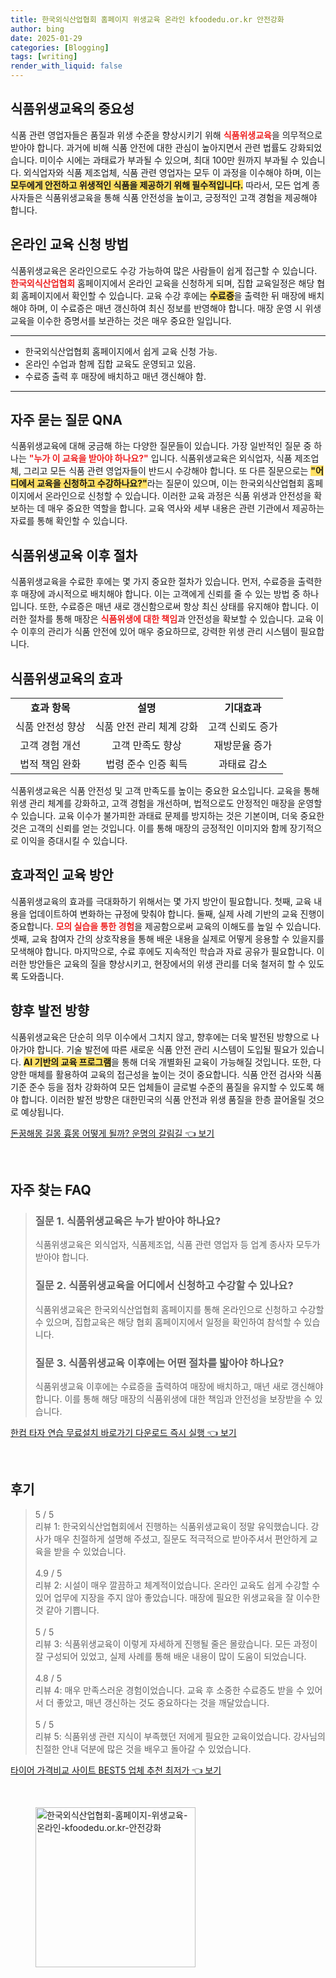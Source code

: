 ```yaml
---
title: 한국외식산업협회 홈페이지 위생교육 온라인 kfoodedu.or.kr 안전강화
author: bing
date: 2025-01-29
categories: [Blogging]
tags: [writing]
render_with_liquid: false
---
```



<h2 id='식품위생교육의 중요성'>식품위생교육의 중요성</h2>

<p>식품 관련 영업자들은 품질과 위생 수준을 향상시키기 위해 <b><span style="color: #ee2323;">식품위생교육</span></b>을 의무적으로 받아야 합니다. 과거에 비해 식품 안전에 대한 관심이 높아지면서 관련 법률도 강화되었습니다. 미이수 시에는 과태료가 부과될 수 있으며, 최대 100만 원까지 부과될 수 있습니다. 외식업자와 식품 제조업체, 식품 관련 영업자는 모두 이 과정을 이수해야 하며, 이는 <b><span style="background-color: #ffe066;">모두에게 안전하고 위생적인 식품을 제공하기 위해 필수적입니다.</span></b> 따라서, 모든 업계 종사자들은 식품위생교육을 통해 식품 안전성을 높이고, 긍정적인 고객 경험을 제공해야 합니다.</p>

<h2 id='온라인 교육 신청 방법'>온라인 교육 신청 방법</h2>

<p>식품위생교육은 온라인으로도 수강 가능하여 많은 사람들이 쉽게 접근할 수 있습니다. <b><span style="color: #ee2323;">한국외식산업협회</span></b> 홈페이지에서 온라인 교육을 신청하게 되며, 집합 교육일정은 해당 협회 홈페이지에서 확인할 수 있습니다. 교육 수강 후에는 <b><span style="background-color: #ffe066;">수료증</span></b>을 출력한 뒤 매장에 배치해야 하며, 이 수료증은 매년 갱신하여 최신 정보를 반영해야 합니다. 매장 운영 시 위생 교육을 이수한 증명서를 보관하는 것은 매우 중요한 일입니다.</p>

<hr />

<ul>
    <li>한국외식산업협회 홈페이지에서 쉽게 교육 신청 가능.</li>
    <li>온라인 수업과 함께 집합 교육도 운영되고 있음.</li>
    <li>수료증 출력 후 매장에 배치하고 매년 갱신해야 함.</li>
</ul>

<hr />

<h2 id='자주 묻는 질문 QNA'>자주 묻는 질문 QNA</h2>

<p>식품위생교육에 대해 궁금해 하는 다양한 질문들이 있습니다. 가장 일반적인 질문 중 하나는 <b><span style="color: #ee2323;">"누가 이 교육을 받아야 하나요?"</span></b> 입니다. 식품위생교육은 외식업자, 식품 제조업체, 그리고 모든 식품 관련 영업자들이 반드시 수강해야 합니다. 또 다른 질문으로는 <b><span style="background-color: #ffe066;">"어디에서 교육을 신청하고 수강하나요?"</span></b>라는 질문이 있으며, 이는 한국외식산업협회 홈페이지에서 온라인으로 신청할 수 있습니다. 이러한 교육 과정은 식품 위생과 안전성을 확보하는 데 매우 중요한 역할을 합니다. 교육 역사와 세부 내용은 관련 기관에서 제공하는 자료를 통해 확인할 수 있습니다.</p>

<h2 id='식품위생교육 이후 절차'>식품위생교육 이후 절차</h2>

<p>식품위생교육을 수료한 후에는 몇 가지 중요한 절차가 있습니다. 먼저, 수료증을 출력한 후 매장에 과시적으로 배치해야 합니다. 이는 고객에게 신뢰를 줄 수 있는 방법 중 하나입니다. 또한, 수료증은 매년 새로 갱신함으로써 항상 최신 상태를 유지해야 합니다. 이러한 절차를 통해 매장은 <b><span style="color: #ee2323;">식품위생에 대한 책임</span></b>과 안전성을 확보할 수 있습니다. 교육 이수 이후의 관리가 식품 안전에 있어 매우 중요하므로, 강력한 위생 관리 시스템이 필요합니다.</p>

<h2 id='식품위생교육의 효과'>식품위생교육의 효과</h2>

<table>
    <tr>
        <td style="text-align: center; height: 17px;"><b>효과 항목</b></td>
        <td style="text-align: center; height: 17px;"><b>설명</b></td>
        <td style="text-align: center; height: 17px;"><b>기대효과</b></td>
    </tr>
    <tr>
        <td style="text-align: center; height: 17px;">식품 안전성 향상</td>
        <td style="text-align: center; height: 17px;">식품 안전 관리 체계 강화</td>
        <td style="text-align: center; height: 17px;">고객 신뢰도 증가</td>
    </tr>
    <tr>
        <td style="text-align: center; height: 17px;">고객 경험 개선</td>
        <td style="text-align: center; height: 17px;">고객 만족도 향상</td>
        <td style="text-align: center; height: 17px;">재방문율 증가</td>
    </tr>
    <tr>
        <td style="text-align: center; height: 17px;">법적 책임 완화</td>
        <td style="text-align: center; height: 17px;">법령 준수 인증 획득</td>
        <td style="text-align: center; height: 17px;">과태료 감소</td>
    </tr>
</table>

<p>식품위생교육은 식품 안전성 및 고객 만족도를 높이는 중요한 요소입니다. 교육을 통해 위생 관리 체계를 강화하고, 고객 경험을 개선하며, 법적으로도 안정적인 매장을 운영할 수 있습니다. 교육 이수가 불가피한 과태료 문제를 방지하는 것은 기본이며, 더욱 중요한 것은 고객의 신뢰를 얻는 것입니다. 이를 통해 매장의 긍정적인 이미지와 함께 장기적으로 이익을 증대시킬 수 있습니다.</p>

<h2 id='효과적인 교육 방안'>효과적인 교육 방안</h2>

<p>식품위생교육의 효과를 극대화하기 위해서는 몇 가지 방안이 필요합니다. 첫째, 교육 내용을 업데이트하여 변화하는 규정에 맞춰야 합니다. 둘째, 실제 사례 기반의 교육 진행이 중요합니다. <b><span style="color: #ee2323;">모의 실습을 통한 경험</span></b>을 제공함으로써 교육의 이해도를 높일 수 있습니다. 셋째, 교육 참여자 간의 상호작용을 통해 배운 내용을 실제로 어떻게 응용할 수 있을지를 모색해야 합니다. 마지막으로, 수료 후에도 지속적인 학습과 자료 공유가 필요합니다. 이러한 방안들은 교육의 질을 향상시키고, 현장에서의 위생 관리를 더욱 철저히 할 수 있도록 도와줍니다.</p>

<h2 id='향후 발전 방향'>향후 발전 방향</h2>

<p>식품위생교육은 단순히 의무 이수에서 그치지 않고, 향후에는 더욱 발전된 방향으로 나아가야 합니다. 기술 발전에 따른 새로운 식품 안전 관리 시스템이 도입될 필요가 있습니다. <b><span style="background-color: #ffe066;">AI 기반의 교육 프로그램</span></b>을 통해 더욱 개별화된 교육이 가능해질 것입니다. 또한, 다양한 매체를 활용하여 교육의 접근성을 높이는 것이 중요합니다. 식품 안전 검사와 식품 기준 준수 등을 점차 강화하여 모든 업체들이 글로벌 수준의 품질을 유지할 수 있도록 해야 합니다. 이러한 발전 방향은 대한민국의 식품 안전과 위생 품질을 한층 끌어올릴 것으로 예상됩니다.</p>


<p><a class="click-button" title="돈꿈해몽 길몽 흉몽 어떻게 될까? 운명의 갈림길" href="https://adkhouse.github.io/posts/%EB%8F%88%EA%BF%88%ED%95%B4%EB%AA%BD-%EA%B8%B8%EB%AA%BD-%ED%9D%89%EB%AA%BD-%EC%96%B4%EB%96%BB%EA%B2%8C-%EB%90%A0%EA%B9%8C-%EC%9A%B4%EB%AA%85%EC%9D%98-%EA%B0%88%EB%A6%BC%EA%B8%B8/" rel="dofollow">돈꿈해몽 길몽 흉몽 어떻게 될까? 운명의 갈림길 👈 보기</a></p><br>
<h2 id='자주_찾는_FAQ'>자주 찾는 FAQ</h2>
<div itemscope="" itemtype="https://schema.org/FAQPage"> 
<blockquote> 
<div itemscope="" itemprop="mainEntity" itemtype="https://schema.org/Question"> 
<h3 itemprop="name">질문 1. 식품위생교육은 누가 받아야 하나요?</h3> 
<div itemscope="" itemprop="acceptedAnswer" itemtype="https://schema.org/Answer"> 
<span itemprop="text"> 
<p>식품위생교육은 외식업자, 식품제조업, 식품 관련 영업자 등 업계 종사자 모두가 받아야 합니다.</p> 
</span> 
</div> 
</div> 
<div itemscope="" itemprop="mainEntity" itemtype="https://schema.org/Question"> 
<h3 itemprop="name">질문 2. 식품위생교육을 어디에서 신청하고 수강할 수 있나요?</h3> 
<div itemscope="" itemprop="acceptedAnswer" itemtype="https://schema.org/Answer"> 
<span itemprop="text"> 
<p>식품위생교육은 한국외식산업협회 홈페이지를 통해 온라인으로 신청하고 수강할 수 있으며, 집합교육은 해당 협회 홈페이지에서 일정을 확인하여 참석할 수 있습니다.</p> 
</span> 
</div> 
</div> 
<div itemscope="" itemprop="mainEntity" itemtype="https://schema.org/Question"> 
<h3 itemprop="name">질문 3. 식품위생교육 이후에는 어떤 절차를 밟아야 하나요?</h3> 
<div itemscope="" itemprop="acceptedAnswer" itemtype="https://schema.org/Answer"> 
<span itemprop="text"> 
<p>식품위생교육 이후에는 수료증을 출력하여 매장에 배치하고, 매년 새로 갱신해야 합니다. 이를 통해 해당 매장의 식품위생에 대한 책임과 안전성을 보장받을 수 있습니다.</p> 
</span> 
</div> 
</div> 
</blockquote> 
</div>
<p><a class="click-button" title="한컴 타자 연습 무료설치 바로가기 다운로드 즉시 실행" href="https://adkhouse.github.io/posts/%ED%95%9C%EC%BB%B4-%ED%83%80%EC%9E%90-%EC%97%B0%EC%8A%B5-%EB%AC%B4%EB%A3%8C%EC%84%A4%EC%B9%98-%EB%B0%94%EB%A1%9C%EA%B0%80%EA%B8%B0-%EB%8B%A4%EC%9A%B4%EB%A1%9C%EB%93%9C-%EC%A6%89%EC%8B%9C-%EC%8B%A4%ED%96%89/" rel="dofollow">한컴 타자 연습 무료설치 바로가기 다운로드 즉시 실행 👈 보기</a></p><br>
<h2 id='후기'>후기</h2>
<div itemscope itemtype="https://schema.org/Product">
  <blockquote>
  <div itemprop="review" itemscope itemtype="https://schema.org/Review">
      <div itemprop="reviewRating" itemscope itemtype="https://schema.org/Rating"> <span itemprop="ratingValue">5</span> / <span itemprop="bestRating">5</span> </div>
      <span itemprop="reviewBody">리뷰 1: 한국외식산업협회에서 진행하는 식품위생교육이 정말 유익했습니다. 강사가 매우 친절하게 설명해 주셨고, 질문도 적극적으로 받아주셔서 편안하게 교육을 받을 수 있었습니다.</span>
  </div>
  <br>
  <div itemprop="review" itemscope itemtype="https://schema.org/Review">
      <div itemprop="reviewRating" itemscope itemtype="https://schema.org/Rating"> <span itemprop="ratingValue">4.9</span> / <span itemprop="bestRating">5</span> </div>
      <span itemprop="reviewBody">리뷰 2: 시설이 매우 깔끔하고 체계적이었습니다. 온라인 교육도 쉽게 수강할 수 있어 업무에 지장을 주지 않아 좋았습니다. 매장에 필요한 위생교육을 잘 이수한 것 같아 기쁩니다.</span>
  </div>
  <br>
  <div itemprop="review" itemscope itemtype="https://schema.org/Review">
      <div itemprop="reviewRating" itemscope itemtype="https://schema.org/Rating"> <span itemprop="ratingValue">5</span> / <span itemprop="bestRating">5</span> </div>
      <span itemprop="reviewBody">리뷰 3: 식품위생교육이 이렇게 자세하게 진행될 줄은 몰랐습니다. 모든 과정이 잘 구성되어 있었고, 실제 사례를 통해 배운 내용이 많이 도움이 되었습니다.</span>
  </div>
  <br>
  <div itemprop="review" itemscope itemtype="https://schema.org/Review">
      <div itemprop="reviewRating" itemscope itemtype="https://schema.org/Rating"> <span itemprop="ratingValue">4.8</span> / <span itemprop="bestRating">5</span> </div>
      <span itemprop="reviewBody">리뷰 4: 매우 만족스러운 경험이었습니다. 교육 후 소중한 수료증도 받을 수 있어서 더 좋았고, 매년 갱신하는 것도 중요하다는 것을 깨달았습니다.</span>
  </div>
  <br>
  <div itemprop="review" itemscope itemtype="https://schema.org/Review">
      <div itemprop="reviewRating" itemscope itemtype="https://schema.org/Rating"> <span itemprop="ratingValue">5</span> / <span itemprop="bestRating">5</span> </div>
      <span itemprop="reviewBody">리뷰 5: 식품위생 관련 지식이 부족했던 저에게 필요한 교육이었습니다. 강사님의 친절한 안내 덕분에 많은 것을 배우고 돌아갈 수 있었습니다.</span>
  </div>
  </blockquote>
</div>
<p><a class="click-button" title="타이어 가격비교 사이트 BEST5 업체 추천 최저가" href="https://adkhouse.github.io/posts/%ED%83%80%EC%9D%B4%EC%96%B4-%EA%B0%80%EA%B2%A9%EB%B9%84%EA%B5%90-%EC%82%AC%EC%9D%B4%ED%8A%B8-BEST5-%EC%97%85%EC%B2%B4-%EC%B6%94%EC%B2%9C-%EC%B5%9C%EC%A0%80%EA%B0%80/" rel="dofollow">타이어 가격비교 사이트 BEST5 업체 추천 최저가 👈 보기</a></p><br>
<figure class="image"><img src="https://adkhouse.github.io/assets/img/thumbnail/한국외식산업협회-홈페이지-위생교육-온라인-kfoodedu.or.kr-안전강화.webp" alt="한국외식산업협회-홈페이지-위생교육-온라인-kfoodedu.or.kr-안전강화" width="256" height="256"></figure>